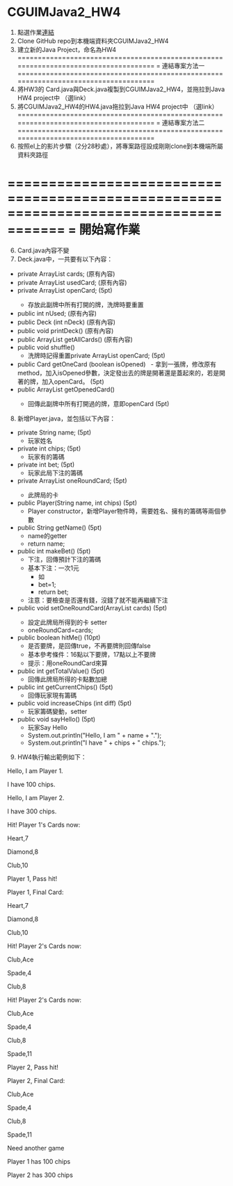 # CGUIMJava2_HW4

1.	點選作業[連結](https://classroom.github.com/a/EJ77TvWI) 
2.	Clone GitHub repo到本機端資料夾CGUIMJava2_HW4
3.	建立新的Java Project，命名為HW4
=====================================================================================
= 連結專案方法一
=====================================================================================
4.	將HW3的 Card.java與Deck.java複製到CGUIMJava2_HW4，並拖拉到Java HW4 project中 （選link）
5.	將CGUIMJava2_HW4的HW4.java拖拉到Java HW4 project中 （選link）
=====================================================================================
= 連結專案方法二
=====================================================================================
4. 按照el上的影片步驟（2分28秒處），將專案路徑設成剛剛clone到本機端所屬資料夾路徑

=====================================================================================
= 開始寫作業
=====================================================================================
6.	Card.java內容不變
7.	Deck.java中，一共要有以下內容：
  - private ArrayList<Card> cards; (原有內容)
  - private ArrayList<Card> usedCard; (原有內容)
  - private ArrayList<Card> openCard; (5pt)
    - 存放此副牌中所有打開的牌，洗牌時要重置
  - public int nUsed; (原有內容)
  - public Deck (int nDeck)  (原有內容)
  - public void printDeck() (原有內容)
  - public ArrayList<Card> getAllCards() (原有內容)
  - public void shuffle()
    - 洗牌時記得重置private ArrayList<Card> openCard; (5pt)
  - public Card getOneCard (boolean isOpened)
    - 拿到一張牌，修改原有method，加入isOpened參數，決定發出去的牌是開著還是蓋起來的，若是開著的牌，加入openCard。 (5pt)
  - public ArrayList<Card> getOpenedCard()
    - 回傳此副牌中所有打開過的牌，意即openCard  (5pt)
    
8.	新增Player.java，並包括以下內容：
  - private String name; (5pt)
    - 玩家姓名
  - private int chips; (5pt)
    - 玩家有的籌碼
  - private int bet; (5pt)
    - 玩家此局下注的籌碼
  - private ArrayList<Card> oneRoundCard; (5pt)
    - 此牌局的卡
  - public Player(String name, int chips) (5pt)
    - Player constructor，新增Player物件時，需要姓名、擁有的籌碼等兩個參數
  - public String getName() (5pt)
    - name的getter
    - return name;
  - public int makeBet() (5pt)
    - 下注，回傳預計下注的籌碼
    - 基本下注：一次1元
      - 如
      - bet=1;
      - return bet;
    - 注意：要檢查是否還有錢，沒錢了就不能再繼續下注
  - public void setOneRoundCard(ArrayList<Card> cards) (5pt)
    - 設定此牌局所得到的卡 setter
    - oneRoundCard=cards;
  - public boolean hitMe() (10pt)
    - 是否要牌，是回傳true，不再要牌則回傳false
    - 基本參考條件：16點以下要牌，17點以上不要牌
    - 提示：用oneRoundCard來算
  - public int getTotalValue() (5pt)
    - 回傳此牌局所得的卡點數加總
  - public int getCurrentChips() (5pt)
    - 回傳玩家現有籌碼
  - public void increaseChips (int diff) (5pt)
    - 玩家籌碼變動，setter
  - public void sayHello() (5pt)
    - 玩家Say Hello
    - System.out.println("Hello, I am " + name + ".");
    - System.out.println("I have " + chips + " chips.");

9.	HW4執行輸出範例如下：

Hello, I am Player 1.

I have 100 chips.

Hello, I am Player 2.

I have 300 chips.

Hit! Player 1's Cards now:

Heart,7

Diamond,8

Club,10

Player 1, Pass hit!

Player 1, Final Card:

Heart,7

Diamond,8

Club,10

Hit! Player 2's Cards now:

Club,Ace

Spade,4

Club,8

Hit! Player 2's Cards now:

Club,Ace

Spade,4

Club,8

Spade,11

Player 2, Pass hit!

Player 2, Final Card:

Club,Ace

Spade,4

Club,8

Spade,11

Need another game

Player 1 has 100 chips

Player 2 has 300 chips
